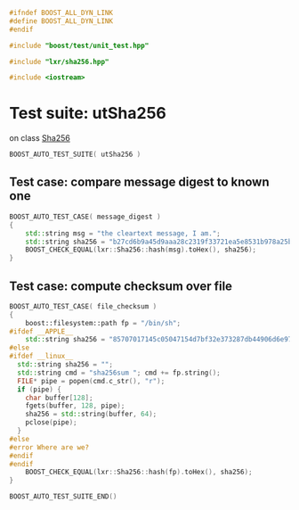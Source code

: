 ```cpp
#ifndef BOOST_ALL_DYN_LINK
#define BOOST_ALL_DYN_LINK
#endif

#include "boost/test/unit_test.hpp"

#include "lxr/sha256.hpp"

#include <iostream>
````

# Test suite: utSha256

on class [Sha256](../src/sha256.hpp.md)

```cpp
BOOST_AUTO_TEST_SUITE( utSha256 )
```
## Test case: compare message digest to known one
```cpp
BOOST_AUTO_TEST_CASE( message_digest )
{
	std::string msg = "the cleartext message, I am.";
	std::string sha256 = "b27cd6b9a45d9aaa28c2319f33721ea5e8531b978a25b9c52993b75d5e90ff96";
	BOOST_CHECK_EQUAL(lxr::Sha256::hash(msg).toHex(), sha256);
}
```

## Test case: compute checksum over file
```cpp
BOOST_AUTO_TEST_CASE( file_checksum )
{
	boost::filesystem::path fp = "/bin/sh";
#ifdef __APPLE__
	std::string sha256 = "85707017145c05047154d7bf32e373287db44906d6e97fb9c32f166aaceb62b7";
#else 
#ifdef __linux__
  std::string sha256 = "";
  std::string cmd = "sha256sum "; cmd += fp.string();
  FILE* pipe = popen(cmd.c_str(), "r");
  if (pipe) {
    char buffer[128];
    fgets(buffer, 128, pipe);
    sha256 = std::string(buffer, 64);
    pclose(pipe);
  }
#else
#error Where are we?
#endif
#endif
	BOOST_CHECK_EQUAL(lxr::Sha256::hash(fp).toHex(), sha256);
}
```

```cpp
BOOST_AUTO_TEST_SUITE_END()
```
